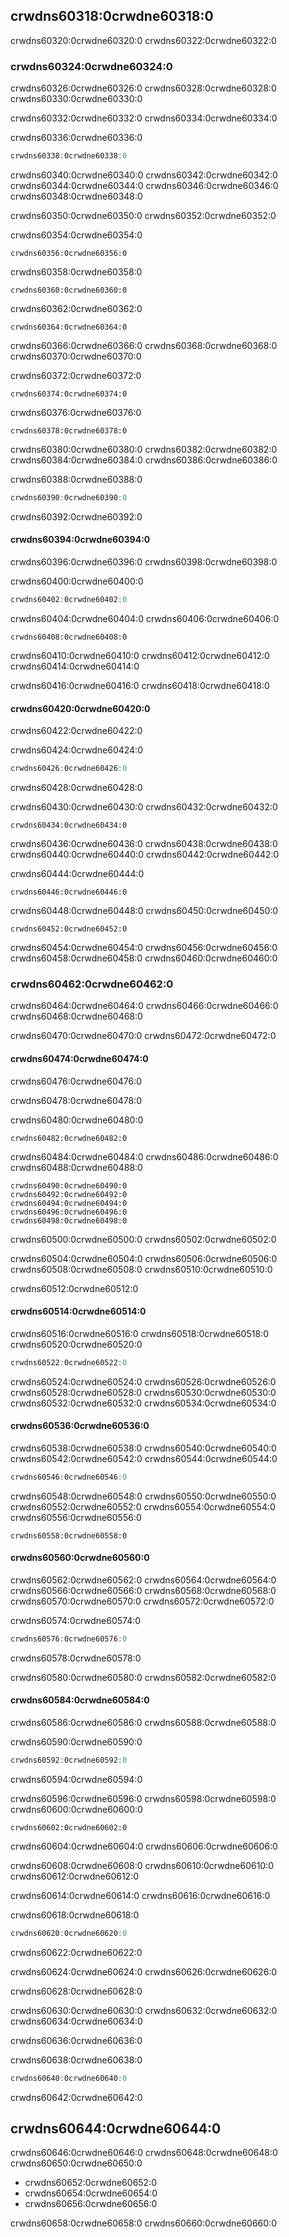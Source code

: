 ## crwdns60318:0crwdne60318:0

crwdns60320:0crwdne60320:0 crwdns60322:0crwdne60322:0

### crwdns60324:0crwdne60324:0

crwdns60326:0crwdne60326:0 crwdns60328:0crwdne60328:0 crwdns60330:0crwdne60330:0

crwdns60332:0crwdne60332:0 crwdns60334:0crwdne60334:0

<span class="filename">crwdns60336:0crwdne60336:0</span>

```rust
crwdns60338:0crwdne60338:0
```

crwdns60340:0crwdne60340:0 crwdns60342:0crwdne60342:0 crwdns60344:0crwdne60344:0 crwdns60346:0crwdne60346:0<!--
ignore --> crwdns60348:0crwdne60348:0

crwdns60350:0crwdne60350:0 crwdns60352:0crwdne60352:0

crwdns60354:0crwdne60354:0

```console
crwdns60356:0crwdne60356:0
```

crwdns60358:0crwdne60358:0

```rust,ignore
crwdns60360:0crwdne60360:0
```

crwdns60362:0crwdne60362:0

```console
crwdns60364:0crwdne60364:0
```

crwdns60366:0crwdne60366:0 crwdns60368:0crwdne60368:0 crwdns60370:0crwdne60370:0

<span class="filename">crwdns60372:0crwdne60372:0</span>

```rust,ignore,does_not_compile
crwdns60374:0crwdne60374:0
```

crwdns60376:0crwdne60376:0

```console
crwdns60378:0crwdne60378:0
```

crwdns60380:0crwdne60380:0 crwdns60382:0crwdne60382:0 crwdns60384:0crwdne60384:0 crwdns60386:0crwdne60386:0

<span class="filename">crwdns60388:0crwdne60388:0</span>

```rust
crwdns60390:0crwdne60390:0
```

crwdns60392:0crwdne60392:0

#### crwdns60394:0crwdne60394:0

crwdns60396:0crwdne60396:0 crwdns60398:0crwdne60398:0

<span class="filename">crwdns60400:0crwdne60400:0</span>

```rust
crwdns60402:0crwdne60402:0
```

crwdns60404:0crwdne60404:0 crwdns60406:0crwdne60406:0

```console
crwdns60408:0crwdne60408:0
```

crwdns60410:0crwdne60410:0 crwdns60412:0crwdne60412:0 crwdns60414:0crwdne60414:0

crwdns60416:0crwdne60416:0 crwdns60418:0crwdne60418:0

#### crwdns60420:0crwdne60420:0

crwdns60422:0crwdne60422:0

<span class="filename">crwdns60424:0crwdne60424:0</span>

```rust
crwdns60426:0crwdne60426:0
```


<span class="caption">crwdns60428:0crwdne60428:0</span>

crwdns60430:0crwdne60430:0 crwdns60432:0crwdne60432:0

```console
crwdns60434:0crwdne60434:0
```

crwdns60436:0crwdne60436:0 crwdns60438:0crwdne60438:0 crwdns60440:0crwdne60440:0 crwdns60442:0crwdne60442:0

<span class="filename">crwdns60444:0crwdne60444:0</span>

```rust,ignore,does_not_compile
crwdns60446:0crwdne60446:0
```

crwdns60448:0crwdne60448:0 crwdns60450:0crwdne60450:0

```console
crwdns60452:0crwdne60452:0
```

crwdns60454:0crwdne60454:0 crwdns60456:0crwdne60456:0 crwdns60458:0crwdne60458:0 crwdns60460:0crwdne60460:0

### crwdns60462:0crwdne60462:0

crwdns60464:0crwdne60464:0 crwdns60466:0crwdne60466:0 crwdns60468:0crwdne60468:0

crwdns60470:0crwdne60470:0 crwdns60472:0crwdne60472:0

#### crwdns60474:0crwdne60474:0

crwdns60476:0crwdne60476:0

crwdns60478:0crwdne60478:0

<span class="filename">crwdns60480:0crwdne60480:0</span>

```rust,ignore
crwdns60482:0crwdne60482:0
```

crwdns60484:0crwdne60484:0 crwdns60486:0crwdne60486:0 crwdns60488:0crwdne60488:0


<!-- manual-regeneration
cd listings/ch03-common-programming-concepts/no-listing-32-loop
cargo run
CTRL-C
-->

```console
crwdns60490:0crwdne60490:0
crwdns60492:0crwdne60492:0
crwdns60494:0crwdne60494:0
crwdns60496:0crwdne60496:0
crwdns60498:0crwdne60498:0
```

crwdns60500:0crwdne60500:0 crwdns60502:0crwdne60502:0

crwdns60504:0crwdne60504:0 crwdns60506:0crwdne60506:0 crwdns60508:0crwdne60508:0<!-- ignore
--> crwdns60510:0crwdne60510:0

crwdns60512:0crwdne60512:0

#### crwdns60514:0crwdne60514:0

crwdns60516:0crwdne60516:0 crwdns60518:0crwdne60518:0 crwdns60520:0crwdne60520:0

```rust
crwdns60522:0crwdne60522:0
```

crwdns60524:0crwdne60524:0 crwdns60526:0crwdne60526:0 crwdns60528:0crwdne60528:0 crwdns60530:0crwdne60530:0 crwdns60532:0crwdne60532:0 crwdns60534:0crwdne60534:0

#### crwdns60536:0crwdne60536:0

crwdns60538:0crwdne60538:0 crwdns60540:0crwdne60540:0 crwdns60542:0crwdne60542:0 crwdns60544:0crwdne60544:0

```rust
crwdns60546:0crwdne60546:0
```

crwdns60548:0crwdne60548:0 crwdns60550:0crwdne60550:0 crwdns60552:0crwdne60552:0 crwdns60554:0crwdne60554:0 crwdns60556:0crwdne60556:0

```console
crwdns60558:0crwdne60558:0
```

#### crwdns60560:0crwdne60560:0

crwdns60562:0crwdne60562:0 crwdns60564:0crwdne60564:0 crwdns60566:0crwdne60566:0 crwdns60568:0crwdne60568:0 crwdns60570:0crwdne60570:0 crwdns60572:0crwdne60572:0

<span class="filename">crwdns60574:0crwdne60574:0</span>

```rust
crwdns60576:0crwdne60576:0
```


<span class="caption">crwdns60578:0crwdne60578:0</span>

crwdns60580:0crwdne60580:0 crwdns60582:0crwdne60582:0

#### crwdns60584:0crwdne60584:0

crwdns60586:0crwdne60586:0 crwdns60588:0crwdne60588:0

<span class="filename">crwdns60590:0crwdne60590:0</span>

```rust
crwdns60592:0crwdne60592:0
```


<span class="caption">crwdns60594:0crwdne60594:0</span>

crwdns60596:0crwdne60596:0 crwdns60598:0crwdne60598:0 crwdns60600:0crwdne60600:0

```console
crwdns60602:0crwdne60602:0
```

crwdns60604:0crwdne60604:0 crwdns60606:0crwdne60606:0

crwdns60608:0crwdne60608:0 crwdns60610:0crwdne60610:0 crwdns60612:0crwdne60612:0

crwdns60614:0crwdne60614:0 crwdns60616:0crwdne60616:0

<span class="filename">crwdns60618:0crwdne60618:0</span>

```rust
crwdns60620:0crwdne60620:0
```


<span class="caption">crwdns60622:0crwdne60622:0</span>

crwdns60624:0crwdne60624:0 crwdns60626:0crwdne60626:0

crwdns60628:0crwdne60628:0

crwdns60630:0crwdne60630:0 crwdns60632:0crwdne60632:0 crwdns60634:0crwdne60634:0

crwdns60636:0crwdne60636:0

<span class="filename">crwdns60638:0crwdne60638:0</span>

```rust
crwdns60640:0crwdne60640:0
```

crwdns60642:0crwdne60642:0

## crwdns60644:0crwdne60644:0

crwdns60646:0crwdne60646:0 crwdns60648:0crwdne60648:0 crwdns60650:0crwdne60650:0

* crwdns60652:0crwdne60652:0
* crwdns60654:0crwdne60654:0
* crwdns60656:0crwdne60656:0

crwdns60658:0crwdne60658:0
crwdns60660:0crwdne60660:0
